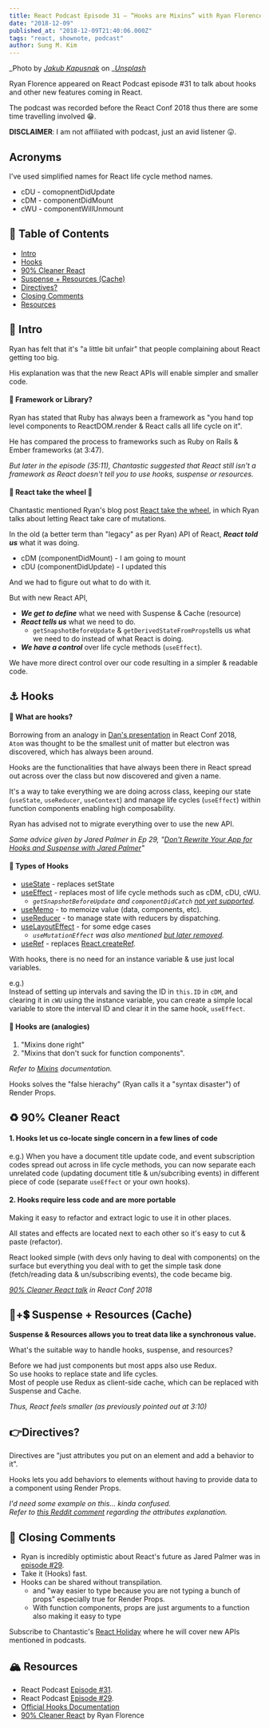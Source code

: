 ```yaml
---
title: React Podcast Episode 31 – “Hooks are Mixins” with Ryan Florence
date: "2018-12-09"
published_at: "2018-12-09T21:40:06.000Z"
tags: "react, shownote, podcast"
author: Sung M. Kim
---
```


_Photo by _[_Jakub Kapusnak_](https://unsplash.com/photos/4f4YZfDMLeU?utm_source=unsplash&utm_medium=referral&utm_content=creditCopyText)_ on _[_Unsplash_](https://unsplash.com/search/photos/bibimbap?utm_source=unsplash&utm_medium=referral&utm_content=creditCopyText)

Ryan Florence appeared on React Podcast episode #31 to talk about hooks and other new features coming in React.

The podcast was recorded before the React Conf 2018 thus there are some time travelling involved 😁.

**DISCLAIMER**: I am not affiliated with podcast, just an avid listener 😛.

## Acronyms

I've used simplified names for React life cycle method names.

- cDU - comopnentDidUpdate
- cDM - componentDidMount
- cWU - componentWillUnmount

## 📃 Table of Contents

- [Intro](#intro)
- [Hooks](#hooks)
- [90% Cleaner React](#cleaner)
- [Suspense + Resources (Cache)](#suspense)
- [Directives?](#directives)
- [Closing Comments](#closing)
- [Resources](#resources)

## 🏹 Intro

Ryan has felt that it's "a little bit unfair" that people complaining about React getting too big.

His explanation was that the new React APIs will enable simpler and smaller code.

#### 🔹 Framework or Library?

Ryan has stated that Ruby has always been a framework as "you hand top level components to ReactDOM.render & React calls all life cycle on it".

He has compared the process to frameworks such as Ruby on Rails & Ember frameworks (at 3:47).

_But later in the episode (35:11), Chantastic suggested that React still isn't a framework as React doesn't tell you to use hooks, suspense or resources._

#### 🔹 React take the wheel 🎡

Chantastic mentioned Ryan's blog post [React take the wheel](https://medium.com/@ryanflorence/react-context-and-re-renders-react-take-the-wheel-cd1d20663647), in which Ryan talks about letting React take care of mutations.

In the old (a better term than "legacy" as per Ryan) API of React, **_React told us_** what it was doing.

- cDM (componentDidMount) - I am going to mount
- cDU (componentDidUpdate) - I updated this

And we had to figure out what to do with it.

But with new React API,

- **_We get to define_** what we need with Suspense & Cache (resource)
- **_React tells us_** what we need to do.
  - `getSnapshotBeforeUpdate` & `getDerivedStateFromProps`tells us what we need to do instead of what React is doing.
- **_We have a control_** over life cycle methods (`useEffect`).

We have more direct control over our code resulting in a simpler & readable code.

## ⚓ Hooks

#### 🔹 What are hooks?

Borrowing from an analogy in [Dan's presentation](https://youtu.be/V-QO-KO90iQ?t=3420) in React Conf 2018,   
`Atom` was thought to be the smallest unit of matter but electron was discovered, which has always been around.

Hooks are the functionalities that have always been there in React spread out across over the class but now discovered and given a name.

It's a way to take everything we are doing across class, keeping our state (`useState`, `useReducer`, `useContext`) and manage life cycles (`useEffect`) within function components enabling high composability.

Ryan has advised not to migrate everything over to use the new API.

_Same advice given by Jared Palmer in Ep 29, "_[_Don't Rewrite Your App for Hooks and Suspense with Jared Palmer_](https://reactpodcast.simplecast.fm/29)_"_

#### 🔹 Types of Hooks

- [useState](https://reactjs.org/docs/hooks-reference.html#usestate) - replaces setState
- [useEffect](https://reactjs.org/docs/hooks-reference.html#useeffect) - replaces most of life cycle methods such as cDM, cDU, cWU.
  - _`getSnapshotBeforeUpdate` and `componentDidCatch` [not yet supported](https://reactjs.org/docs/hooks-faq.html#do-hooks-cover-all-use-cases-for-classes)._
- [useMemo](https://reactjs.org/docs/hooks-reference.html#usememo) - to memoize value (data, components, etc).
- [useReducer](https://reactjs.org/docs/hooks-reference.html#usereducer) - to manage state with reducers by dispatching.
- [useLayoutEffect](https://reactjs.org/docs/hooks-reference.html#uselayouteffect) - for some edge cases
  - _`useMutationEffect` was also mentioned [but later removed](https://github.com/facebook/react/pull/14336)._
- [useRef](https://reactjs.org/docs/hooks-reference.html#useref) - replaces [React.createRef](https://reactjs.org/docs/react-api.html#reactcreateref).

With hooks, there is no need for an instance variable & use just local variables.

e.g.)   
Instead of setting up intervals and saving the ID in `this.ID` in `cDM`, and clearing it in `cWU` using the instance variable, you can create a simple local variable to store the interval ID and clear it in the same hook, `useEffect`.

#### 🔹 Hooks are (analogies)

1. "Mixins done right"
2. "Mixins that don't suck for function components".

_Refer to [Mixins](https://reactjs.org/docs/react-without-es6.html#mixins) documentation._

Hooks solves the "false hierachy" (Ryan calls it a "syntax disaster") of Render Props.

## ♻ 90% Cleaner React

#### 1\. Hooks let us co-locate single concern in a few lines of code

e.g.) When you have a document title update code, and event subscription codes spread out across in life cycle methods, you can now separate each unrelated code (updating document title & un/subcribing events) in different piece of code (separate `useEffect` or your own hooks).

#### 2\. Hooks require less code and are more portable

Making it easy to refactor and extract logic to use it in other places.

All states and effects are located next to each other so it's easy to cut & paste (refactor).

React looked simple (with devs only having to deal with components) on the surface but everything you deal with to get the simple task done (fetch/reading data & un/subscribing events), the code became big.

[_90% Cleaner React talk_](https://youtu.be/wXLf18DsV-I) _in React Conf 2018_

## 🌉+💲 Suspense + Resources (Cache)

**Suspense & Resources allows you to treat data like a synchronous value.**

What's the suitable way to handle hooks, suspense, and resources?

Before we had just components but most apps also use Redux.  
So use hooks to replace state and life cycles.  
Most of people use Redux as client-side cache, which can be replaced with Suspense and Cache.

_Thus, React feels smaller (as previously pointed out at 3:10)_

## 👉Directives?

Directives are "just attributes you put on an element and add a behavior to it".

Hooks lets you add behaviors to elements without having to provide data to a component using Render Props.

_I'd need some example on this... kinda confused._  
_Refer to [this Reddit comment](https://www.reddit.com/r/reactjs/comments/a4p7e0/an_unofficial_show_note_for_react_podcast_episode/ebi8dcd/) regarding the attributes explanation._

## 🚪 Closing Comments

- Ryan is incredibly optimistic about React's future as Jared Palmer was in [episode #29](https://reactpodcast.simplecast.fm/29).
- Take it (Hooks) fast.
- Hooks can be shared without transpilation.
  - and "way easier to type because you are not typing a bunch of props" especially true for Render Props.
  - With function components, props are just arguments to a function also making it easy to type

Subscribe to Chantastic's [React Holiday](https://react.holiday/) where he will cover new APIs mentioned in podcasts.

## 🏔 Resources

- React Podcast [Episode #31](https://reactpodcast.simplecast.fm/31).
- React Podcast [Episode #29](https://reactpodcast.simplecast.fm/29).
- [Official Hooks Documentation](https://reactjs.org/hooks)
- [90% Cleaner React](https://youtu.be/wXLf18DsV-I) by Ryan Florence
